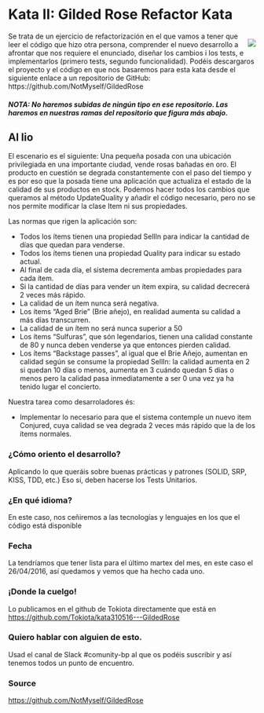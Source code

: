 # Kata II: Gilded Rose Refactor Kata
<p style="text-align:center; float: right;" align="center">
  <img align="center" src="http://s7.postimg.org/w1aay2wez/the_gilded_rose_banner.jpg" style="text-align:center; float: right;"/>
</p>
Se trata de un ejercicio de refactorización en el que vamos a tener que leer el código que hizo otra persona, comprender el nuevo desarrollo a afrontar que nos requiere el enunciado, diseñar los cambios i los tests, e implementarlos (primero tests, segundo funcionalidad).
Podéis descargaros el proyecto y el código en que nos basaremos para esta kata desde el siguiente enlace a un repositorio de GitHub: https://github.com/NotMyself/GildedRose 

##### NOTA: No haremos subidas de ningún tipo en ese repositorio. Las haremos en nuestras ramas del repositorio que figura más abajo.

## Al lio
El escenario es el  siguiente:
Una pequeña posada con una ubicación privilegiada en una importante ciudad, vende rosas bañadas en oro. El producto en cuestión se degrada constantemente con el paso del tiempo y es por eso que la posada tiene una aplicación que actualiza el estado de la calidad de sus productos en stock.
Podemos hacer todos los cambios que queramos al método UpdateQuality y añadir el código necesario, pero no se nos permite modificar la clase Item ni sus propiedades.

Las normas que rigen la aplicación son:
-	Todos los ítems tienen una propiedad SellIn para indicar la cantidad de días que quedan para venderse.
-	Todos los ítems tienen una propiedad Quality para indicar su estado actual.
-	Al final de cada día, el sistema decrementa ambas propiedades para cada ítem.
-	Si la cantidad de días para vender un ítem expira, su calidad decrecerá 2 veces más rápido.
-	La calidad de un ítem nunca será negativa.
-	Los ítems “Aged Brie” (Brie añejo), en realidad aumenta su calidad a más días transcurren.
-	La calidad de un ítem no será nunca superior a 50
-	Los ítems “Sulfuras”, que són legendarios, tienen una calidad constante de 80 y nunca deben venderse ya que entonces pierden calidad.
-	Los ítems “Backstage passes”, al igual que el Brie Añejo, aumentan en calidad según se consume la propiedad SellIn: la calidad aumenta en 2 si quedan 10 días o menos, aumenta en 3 cuándo quedan 5 días o menos pero la calidad pasa inmediatamente a ser 0 una vez ya ha tenido lugar el concierto. 

Nuestra tarea como desarroladores és:
-	Implementar lo necesario para que el sistema contemple un nuevo item Conjured, cuya calidad se vea degrada 2 veces más rápido que la de los ítems normales.


### ¿Cómo oriento el desarrollo?
Aplicando lo que queráis sobre buenas prácticas y patrones (SOLID, SRP, KISS, TDD, etc.)
Eso sí, deben hacerse los Tests Unitarios. 

### ¿En qué idioma?
En este caso, nos ceñiremos a las tecnologías y lenguajes en los que el código está disponible

### Fecha
La tendríamos que tener lista para el último martex del mes, en este caso el 26/04/2016, así quedamos y vemos que ha hecho cada uno.

### ¡Donde la cuelgo!
Lo publicamos en el github de Tokiota directamente que está en https://github.com/Tokiota/kata310516---GildedRose

### Quiero hablar con alguien de esto.
Usad el canal de Slack #comunity-bp al que os podéis suscribir y así tenemos todos un punto de encuentro.

### Source
https://github.com/NotMyself/GildedRose 


